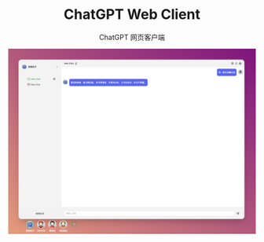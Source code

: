 <div align="center">

<h1 align="center">ChatGPT Web Client</h1>

ChatGPT 网页客户端


![主界面](./snapshots/image-01.jpg)

